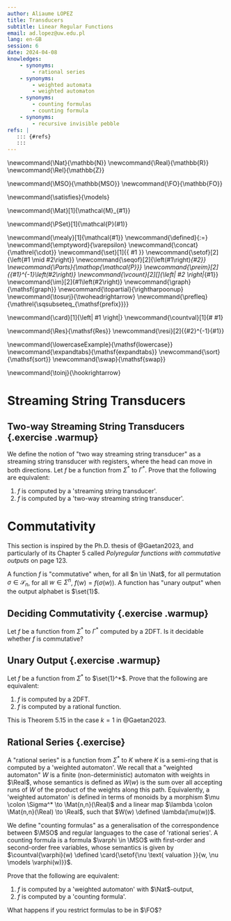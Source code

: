 ```yaml
---
author: Aliaume LOPEZ
title: Transducers
subtitle: Linear Regular Functions
email: ad.lopez@uw.edu.pl
lang: en-GB
session: 6
date: 2024-04-08
knowledges:
    - synonyms:
        - rational series
    - synonyms:
        - weighted automata
        - weighted automaton
    - synonyms:
        - counting formulas
        - counting formula
    - synonyms:
        - recursive invisible pebble
refs: |
   ::: {#refs}
   :::
---
```


<!-- These are the latex command used in this document --->
\newcommand{\Nat}{\mathbb{N}}
\newcommand{\Real}{\mathbb{R}}
\newcommand{\Rel}{\mathbb{Z}}

\newcommand{\MSO}{\mathbb{MSO}}
\newcommand{\FO}{\mathbb{FO}}

\newcommand{\satisfies}{\models}

\newcommand{\Mat}[1]{\mathcal{M}_{#1}}

\newcommand{\PSet}[1]{\mathcal{P}(#1)}

\newcommand{\mealy}[1]{\mathcal{#1}}
\newcommand{\defined}{:=}
\newcommand{\emptyword}{\varepsilon}
\newcommand{\concat}{\mathrel{\cdot}}
\newcommand{\set}[1]{\{ #1 \}}
\newcommand{\setof}[2]{\left\{#1 \mid #2\right\}}
\newcommand{\seqof}[2]{\left(#1\right)_{#2}}
\newcommand{\Parts}{\mathop{\mathcal{P}}}
\newcommand{\preim}[2]{{#1}^{-1}\left(#2\right)}
\newcommand{\vcount}[2][]{\left| #2 \right|_{#1}}
\newcommand{\im}[2]{#1\left(#2\right)}
\newcommand{\graph}{\mathsf{graph}}
\newcommand{\topartial}{\rightharpoonup}
\newcommand{\tosurj}{\twoheadrightarrow}
\newcommand{\prefleq}{\mathrel{\sqsubseteq_{\mathsf{prefix}}}}

\newcommand{\card}[1]{\left| #1 \right|}
\newcommand{\countval}[1]{\# #1}

\newcommand{\Res}{\mathsf{Res}}
\newcommand{\resi}[2]{{#2}^{-1}{#1}}

\newcommand{\lowercaseExample}{\mathsf{lowercase}}
\newcommand{\expandtabs}{\mathsf{expandtabs}}
\newcommand{\sort}{\mathsf{sort}}
\newcommand{\swap}{\mathsf{swap}}

\newcommand{\toinj}{\hookrightarrow}

# Streaming String Transducers

## Two-way Streaming String Transducers {.exercise .warmup}

We define the notion of "two way streaming string transducer" as a streaming
string transducer with registers, where the head can move in both directions.
Let $f$ be a function from $\Sigma^*$ to $\Gamma^*$. Prove that the following
are equivalent:

1. $f$ is computed by a 'streaming string transducer'.
2. $f$ is computed by a 'two-way streaming string transducer'.


# Commutativity

This section is inspired by the Ph.D. thesis of @Gaetan2023, and particularly
of its Chapter 5 called *Polyregular functions with commutative outputs* on
page 123.

A function $f$ is "commutative" when, for all $n \in \Nat$, for all permutation
$\sigma \in \mathcal{S}_n$, for all $w \in \Sigma^n$, $f(w) = f(\sigma(w))$.
A function has "unary output" when the output alphabet is $\set{1}$.

## Deciding Commutativity {.exercise .warmup}

Let $f$ be a function from $\Sigma^*$ to $\Gamma^*$ computed by a 2DFT. Is it
decidable whether $f$ is commutative?

## Unary Output {.exercise .warmup}

Let $f$ be a function from $\Sigma^*$ to $\set{1}^*$. Prove that the following are equivalent:

1. $f$ is computed by a 2DFT.
2. $f$ is computed by a rational function.

This is Theorem 5.15 in the case $k = 1$ in @Gaetan2023.


## Rational Series {.exercise}

A "rational series" is a function from $\Sigma^*$ to $K$ where $K$ is
a semi-ring that is computed by a 'weighted automaton'. We recall that
a "weighted automaton" $W$ is a finite (non-deterministic) automaton with
weights in $\Real$, whose semantics is defined as $W(w)$ is the sum over all
accepting runs of $W$ of the product of the weights along this path.
Equivalently, a 'weighted automaton' is defined in terms of monoids by
a morphism $\mu \colon \Sigma^* \to \Mat{n,n}(\Real)$ and a linear map $\lambda
\colon \Mat{n,n}(\Real) \to \Real$, such that $W(w) \defined \lambda(\mu(w))$.


We define "counting formulas" as a generalisation of the correspondence between
$\MSO$ and regular languages to the case of 'rational series'. A counting
formula is a formula $\varphi \in \MSO$ with first-order and second-order free
variables, whose semantics is given by $\countval{\varphi}(w) \defined
\card{\setof{\nu \text{ valuation }}{w, \nu \models \varphi(w)}}$.

Prove that the following are equivalent:

1. $f$ is computed by a 'weighted automaton' with $\Nat$-output,
2. $f$ is computed by a 'counting formula'.

What happens if you restrict formulas to be in $\FO$?


